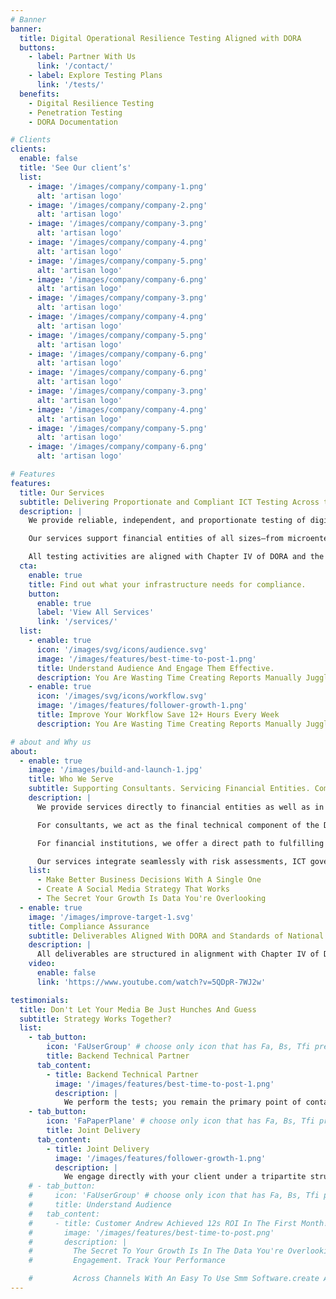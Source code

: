 ```yaml
---
# Banner
banner:
  title: Digital Operational Resilience Testing Aligned with DORA
  buttons:
    - label: Partner With Us
      link: '/contact/'
    - label: Explore Testing Plans
      link: '/tests/'
  benefits:
    - Digital Resilience Testing
    - Penetration Testing
    - DORA Documentation

# Clients
clients:
  enable: false
  title: 'See Our client’s'
  list:
    - image: '/images/company/company-1.png'
      alt: 'artisan logo'
    - image: '/images/company/company-2.png'
      alt: 'artisan logo'
    - image: '/images/company/company-3.png'
      alt: 'artisan logo'
    - image: '/images/company/company-4.png'
      alt: 'artisan logo'
    - image: '/images/company/company-5.png'
      alt: 'artisan logo'
    - image: '/images/company/company-6.png'
      alt: 'artisan logo'
    - image: '/images/company/company-3.png'
      alt: 'artisan logo'
    - image: '/images/company/company-4.png'
      alt: 'artisan logo'
    - image: '/images/company/company-5.png'
      alt: 'artisan logo'
    - image: '/images/company/company-6.png'
      alt: 'artisan logo'
    - image: '/images/company/company-6.png'
      alt: 'artisan logo'
    - image: '/images/company/company-3.png'
      alt: 'artisan logo'
    - image: '/images/company/company-4.png'
      alt: 'artisan logo'
    - image: '/images/company/company-5.png'
      alt: 'artisan logo'
    - image: '/images/company/company-6.png'
      alt: 'artisan logo'

# Features
features:
  title: Our Services
  subtitle: Delivering Proportionate and Compliant ICT Testing Across the EU
  description: |
    We provide reliable, independent, and proportionate testing of digital operational resilience, in line with the requirements of DORA. 

    Our services support financial entities of all sizes—from microenterprises subject to simplified obligations to ICT-mature institutions required to perform threat-led penetration testing (TLPT). 

    All testing activities are aligned with Chapter IV of DORA and the expectations of national competent authorities across the Union.
  cta:
    enable: true
    title: Find out what your infrastructure needs for compliance.
    button:
      enable: true
      label: 'View All Services'
      link: '/services/'
  list:
    - enable: true
      icon: '/images/svg/icons/audience.svg'
      image: '/images/features/best-time-to-post-1.png'
      title: Understand Audience And Engage Them Effective.
      description: You Are Wasting Time Creating Reports Manually Juggling Between 8 Tools Manage Your Social Media. Generated Relevant Reports That Matter.
    - enable: true
      icon: '/images/svg/icons/workflow.svg'
      image: '/images/features/follower-growth-1.png'
      title: Improve Your Workflow Save 12+ Hours Every Week
      description: You Are Wasting Time Creating Reports Manually Juggling Between 8 Tools Manage Your Social Media. Generated Relevant Reports That Matter.

# about and Why us
about:
  - enable: true
    image: '/images/build-and-launch-1.jpg'
    title: Who We Serve
    subtitle: Supporting Consultants. Servicing Financial Entities. Completing the DORA Puzzle.
    description: |
      We provide services directly to financial entities as well as in collaboration with regulatory, legal, and compliance consultants. 

      For consultants, we act as the final technical component of the DORA compliance framework—delivering independent testing capabilities without requiring in-house infrastructure. 

      For financial institutions, we offer a direct path to fulfilling ICT testing obligations under Chapter IV of DORA.

      Our services integrate seamlessly with risk assessments, ICT governance policies, and compliance documentation, ensuring consistency, proportionality, and independence across the entire DORA framework.
    list:
      - Make Better Business Decisions With A Single One
      - Create A Social Media Strategy That Works
      - The Secret Your Growth Is Data You're Overlooking
  - enable: true
    image: '/images/improve-target-1.svg'
    title: Compliance Assurance
    subtitle: Deliverables Aligned With DORA and Standards of National Competent Authorities
    description: |
      All deliverables are structured in alignment with Chapter IV of DORA and are prepared for supervisory review. Our outputs are designed to support auditability, traceability, and the principle of proportionality, in accordance with the entity’s classification under DORA and expectations of national competent authorities.
    video:
      enable: false
      link: 'https://www.youtube.com/watch?v=5QDpR-7WJ2w'

testimonials:
  title: Don't Let Your Media Be Just Hunches And Guess
  subtitle: Strategy Works Together?
  list:
    - tab_button:
        icon: 'FaUserGroup' # choose only icon that has Fa, Bs, Tfi prefix. Take icons from https://react-icons.github.io/react-icons/
        title: Backend Technical Partner
      tab_content:
        - title: Backend Technical Partner
          image: '/images/features/best-time-to-post-1.png'
          description: |
            We perform the tests; you remain the primary point of contact for your client. Reports can be delivered under your branding or co-branded. If requested, we can remain in the background, supplying only the final outputs and not appearing in the client relationship.
    - tab_button:
        icon: 'FaPaperPlane' # choose only icon that has Fa, Bs, Tfi prefix. Take icons from https://react-icons.github.io/react-icons/
        title: Joint Delivery
      tab_content:
        - title: Joint Delivery
          image: '/images/features/follower-growth-1.png'
          description: |
            We engage directly with your client under a tripartite structure, with clear delineation between regulatory/legal advisory (you) and ICT testing (us).
    # - tab_button:
    #     icon: 'FaUserGroup' # choose only icon that has Fa, Bs, Tfi prefix. Take icons from https://react-icons.github.io/react-icons/
    #     title: Understand Audience
    #   tab_content:
    #     - title: Customer Andrew Achieved 12s ROI In The First Month!
    #       image: '/images/features/best-time-to-post.png'
    #       description: |
    #         The Secret To Your Growth Is In The Data You're Overlooking. Maximize Reach And Impact With Detailed Reports On Content Marketing And Customer
    #         Engagement. Track Your Performance

    #         Across Channels With An Easy To Use Smm Software.create A Navigate Through Tonnes Of Data With Custom, Generated.
---
```

